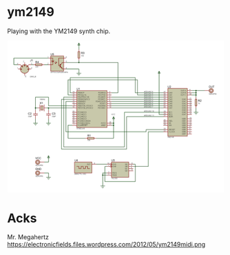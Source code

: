 # ym2149
Playing with the YM2149 synth chip.

![schematic](schematics/ym2149midi.png)

# Acks
Mr. Megahertz
https://electronicfields.files.wordpress.com/2012/05/ym2149midi.png


